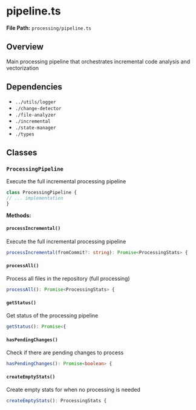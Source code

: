# pipeline.ts

**File Path:** `processing/pipeline.ts`

## Overview

Main processing pipeline that orchestrates incremental code analysis and vectorization

## Dependencies

- `../utils/logger`
- `./change-detector`
- `./file-analyzer`
- `./incremental`
- `./state-manager`
- `./types`

## Classes

### `ProcessingPipeline`

Execute the full incremental processing pipeline

```typescript
class ProcessingPipeline {
// ... implementation
}
```

**Methods:**

#### `processIncremental()`

Execute the full incremental processing pipeline

```typescript
processIncremental(fromCommit?: string): Promise<ProcessingStats> {
```

#### `processAll()`

Process all files in the repository (full processing)

```typescript
processAll(): Promise<ProcessingStats> {
```

#### `getStatus()`

Get status of the processing pipeline

```typescript
getStatus(): Promise<{
```

#### `hasPendingChanges()`

Check if there are pending changes to process

```typescript
hasPendingChanges(): Promise<boolean> {
```

#### `createEmptyStats()`

Create empty stats for when no processing is needed

```typescript
createEmptyStats(): ProcessingStats {
```

